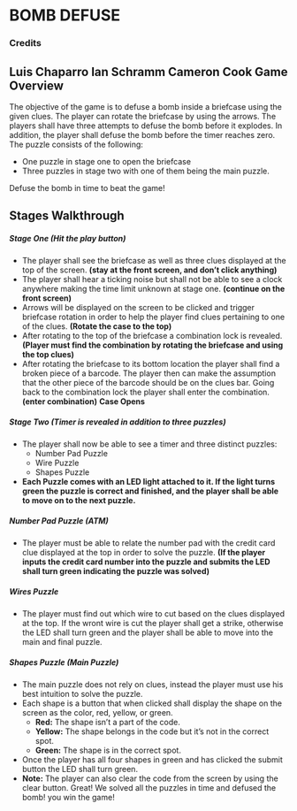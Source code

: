 # BOMB DEFUSE
### Credits
**Luis Chaparro**
**Ian Schramm**
**Cameron Cook**
Game Overview
-----
The objective of the game is to defuse a bomb inside a briefcase using the given clues.
The player can rotate the briefcase by using the arrows.
The players shall have three attempts to defuse the bomb before it explodes.
In addition, the player shall defuse the bomb before the timer reaches zero.
The puzzle consists of the following:
- One puzzle in stage one to open the briefcase
- Three puzzles in stage two with one of them being the main puzzle.

Defuse the bomb in time to beat the game!

Stages Walkthrough
-----
##### Stage One (Hit the play button)
- The player shall see the briefcase as well as three clues displayed at the top of the screen. **(stay at the front screen, and don’t click anything)**  
- The player shall hear a ticking noise but shall not be able to see a clock anywhere making the time limit unknown at stage one. **(continue on the front screen)**
- Arrows will be displayed on the screen to be clicked and trigger briefcase rotation in order to help the player find clues  pertaining to one of the clues. **(Rotate the case to the top)**
 - After rotating to the top of the briefcase a combination lock is revealed. **(Player must find the combination by rotating the briefcase and using the top clues)**
 - After rotating the briefcase to its bottom location the player shall find a broken piece of a barcode. The player then can make the assumption that the other piece of the barcode should be on the clues bar. Going back to the combination lock the player shall enter the combination. **(enter combination)**
 **Case Opens**
 
##### Stage Two (Timer is revealed in addition to three puzzles)
- The player shall now be able to see a timer and three distinct puzzles:
  * Number Pad Puzzle
  * Wire Puzzle
  * Shapes Puzzle
- **Each Puzzle comes with an LED light attached to it. If the light turns green the puzzle is correct and finished, and the player shall be able to move on to the next puzzle.**

##### Number Pad Puzzle (ATM)
- The player must be able to relate the number pad with the credit card clue displayed at the top in order to solve the puzzle. **(If the player inputs the credit card number into the puzzle and submits the LED shall turn green indicating the puzzle was solved)**

##### Wires Puzzle
- The player must find out which wire to cut based on the clues displayed at the top. If the wront wire is cut the player shall get a strike, otherwise the LED shall turn green and the player shall be able to move into the main and final puzzle.

##### Shapes Puzzle (Main Puzzle)
- The main puzzle does not rely on clues, instead the player must use his best intuition to solve the puzzle.
- Each shape is a button that when clicked shall display the shape on the screen as the color, red, yellow, or green.  
  - **Red:** The shape isn’t a part of the code. 
  - **Yellow:** The shape belongs in the code but it’s not in the correct spot.
  - **Green:** The shape is in the correct spot.  
- Once the player has all four shapes in green and has clicked the submit button the LED shall turn green.
- **Note:** The player can also clear the code from the screen by using the clear button.
Great! We solved all the puzzles in time and defused the bomb! you win the game!
